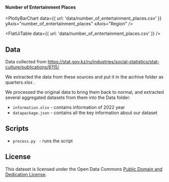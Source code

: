 #### Number of Entertainment Places
<PlotlyBarChart
  data={{
    url: 'data/number_of_entertainment_places.csv'
  }}
  yAxis="number_of_entertainment_places"
  xAxis="Region"
/>

<FlatUiTable
  data={{
    url: 'data/number_of_entertainment_places.csv'
  }}
/>

## Data 

Data collected from https://stat.gov.kz/ru/industries/social-statistics/stat-culture/publications/6115/

We extracted the data from these sources and put it in the acrhive folder as quarters.xlsx .

We processed the original data to bring them back to normal, and extracted several aggregated datasets from them into the Data folder:

* `information.xlsx` - contains information of 2022 year 
* `datapackage.json` - contains all the key information about our dataset

## Scripts

* `process.py ` - runs the script

## License

This dataset is licensed under the Open Data Commons [Public Domain and Dedication License][pddl].

[pddl]: https://www.opendatacommons.org/licenses/pddl/1-0/
